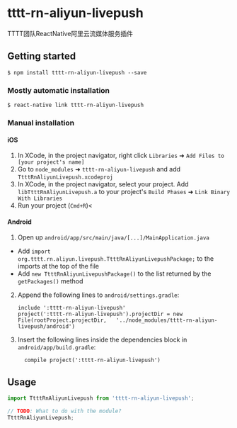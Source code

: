 # tttt-rn-aliyun-livepush

TTTT团队ReactNative阿里云流媒体服务插件

## Getting started

`$ npm install tttt-rn-aliyun-livepush --save`

### Mostly automatic installation

`$ react-native link tttt-rn-aliyun-livepush`

### Manual installation


#### iOS

1. In XCode, in the project navigator, right click `Libraries` ➜ `Add Files to [your project's name]`
2. Go to `node_modules` ➜ `tttt-rn-aliyun-livepush` and add `TtttRnAliyunLivepush.xcodeproj`
3. In XCode, in the project navigator, select your project. Add `libTtttRnAliyunLivepush.a` to your project's `Build Phases` ➜ `Link Binary With Libraries`
4. Run your project (`Cmd+R`)<

#### Android

1. Open up `android/app/src/main/java/[...]/MainApplication.java`
  - Add `import org.tttt.rn.aliyun.livepush.TtttRnAliyunLivepushPackage;` to the imports at the top of the file
  - Add `new TtttRnAliyunLivepushPackage()` to the list returned by the `getPackages()` method
2. Append the following lines to `android/settings.gradle`:
  	```
  	include ':tttt-rn-aliyun-livepush'
  	project(':tttt-rn-aliyun-livepush').projectDir = new File(rootProject.projectDir, 	'../node_modules/tttt-rn-aliyun-livepush/android')
  	```
3. Insert the following lines inside the dependencies block in `android/app/build.gradle`:
  	```
      compile project(':tttt-rn-aliyun-livepush')
  	```


## Usage
```javascript
import TtttRnAliyunLivepush from 'tttt-rn-aliyun-livepush';

// TODO: What to do with the module?
TtttRnAliyunLivepush;
```
